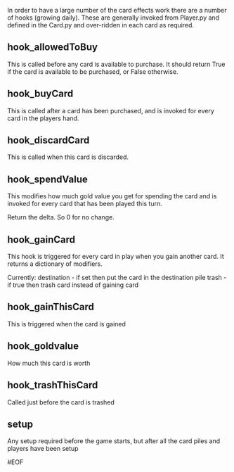 In order to have a large number of the card effects work there are a number of hooks (growing daily).
These are generally invoked from Player.py and defined in the Card.py and over-ridden in each card as required.

hook_allowedToBuy
----------------
This is called before any card is available to purchase.
It should return True if the card is available to be purchased, or False otherwise.

hook_buyCard
------------
This is called after a card has been purchased, and is invoked for every card in the players hand.

hook_discardCard
----------------
This is called when this card is discarded.

hook_spendValue
---------------
This modifies how much gold value you get for spending the card and is invoked for every card that has been played this turn.

Return the delta. So 0 for no change.

hook_gainCard
-------------
This hook is triggered for every card in play when you gain
another card.
It returns a dictionary of modifiers.

Currently:
    destination - if set then put the card in the destination pile
    trash - if true then trash card instead of gaining card

hook_gainThisCard
-------------
This is triggered when the card is gained

hook_goldvalue
--------------
How much this card is worth

hook_trashThisCard
--------------
Called just before the card is trashed

setup
-----
Any setup required before the game starts, but after all the card piles and players have been setup

#EOF
